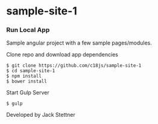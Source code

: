 # sample-site-1

### Run Local App

Sample angular project with a few sample pages/modules.

Clone repo and download app dependencies

    $ git clone https://github.com/c18js/sample-site-1
    $ cd sample-site-1
    $ npm install
    $ bower install

Start Gulp Server

    $ gulp

Developed by Jack Stettner
